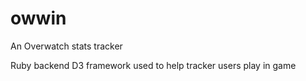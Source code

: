 # owwin
An Overwatch stats tracker

Ruby backend D3 framework used to help tracker users play in game

